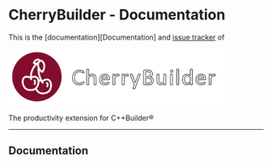 # CherryBuilder - Documentation

This is the [documentation][Documentation] and [issue tracker](https://github.com/FlKo/CherryBuilder-Doc/issues) of
 
![cherrybuilder_logo](img/cherrybuilder_text_429.png)

The productivity extension for C++Builder®

---

## Documentation